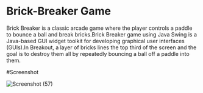 # Brick-Breaker Game

Brick Breaker is a classic arcade game where the player controls a paddle to bounce a ball and break bricks.Brick Breaker game using Java Swing is a Java-based GUI widget toolkit for developing graphical user interfaces (GUIs).In Breakout, a layer of bricks lines the top third of the screen and the goal is to destroy them all by repeatedly bouncing a ball off a paddle into them.

#Screenshot

![Screenshot (57)](https://user-images.githubusercontent.com/124526341/223783991-66d57e93-afa0-4e7c-83ab-53758f326e89.png)

